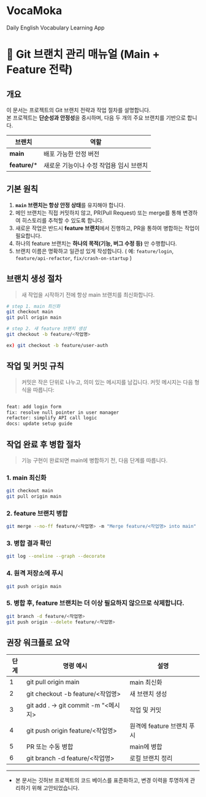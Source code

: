 # VocaMoka
Daily English Vocabulary Learning App

# 🧭 Git 브랜치 관리 매뉴얼 (Main + Feature 전략)

## 개요
이 문서는 프로젝트의 Git 브랜치 전략과 작업 절차를 설명합니다.  
본 프로젝트는 **단순성과 안정성**을 중시하며, 다음 두 개의 주요 브랜치를 기반으로 합니다.

| 브랜치 | 역할 |
|---------|------|
| **main** | 배포 가능한 안정 버전 |
| **feature/*** | 새로운 기능이나 수정 작업용 임시 브랜치 |

## 기본 원칙
1. **`main` 브랜치는 항상 안정 상태**를 유지해야 합니다.
2. 메인 브랜치는 직접 커밋하지 않고, PR(Pull Request) 또는 merge를 통해 변경하여 히스토리를 추척할 수 있도록 합니다.
3. 새로운 작업은 반드시 **feature 브랜치**에서 진행하고, PR을 통하여 병합하는 작업이 필요합니다.
4. 하나의 feature 브랜치는 **하나의 목적(기능, 버그 수정 등)** 만 수행합니다. 
5. 브랜치 이름은 명확하고 일관성 있게 작성합니다. ( 예: `feature/login`, `feature/api-refactor`, `fix/crash-on-startup` )

## 브랜치 생성 절차
> 새 작업을 시작하기 전에 항상 main 브랜치를 최신화합니다.

```bash
# step 1. main 최신화
git checkout main
git pull origin main

# step 2. 새 feature 브랜치 생성
git checkout -b feature/<작업명>

ex) git checkout -b feature/user-auth
```

## 작업 및 커밋 규칙
> 커밋은 작은 단위로 나누고, 의미 있는 메시지를 남깁니다.
> 커밋 메시지는 다음 형식을 따릅니다:

```bash

feat: add login form
fix: resolve null pointer in user manager
refactor: simplify API call logic
docs: update setup guide

```

## 작업 완료 후 병합 절차
> 기능 구현이 완료되면 main에 병합하기 전, 다음 단계를 따릅니다.

### 1. main 최신화
```bash
git checkout main
git pull origin main
```

### 2. feature 브랜치 병합
```bash
git merge --no-ff feature/<작업명> -m "Merge feature/<작업명> into main"
```

### 3. 병합 결과 확인
```bash
git log --oneline --graph --decorate
```

### 4. 원격 저장소에 푸시
```bash
git push origin main
```

### 5. 병합 후, feature 브랜치는 더 이상 필요하지 않으므로 삭제합니다.

```bash
git branch -d feature/<작업명>
git push origin --delete feature/<작업명>
```

## 권장 워크플로 요약

| 단계| 명령 예시 | 설명|
|---|---|---|
| 1 | git pull origin main | main 최신화|
| 2 | git checkout -b feature/<작업명> | 새 브랜치 생성 |
| 3 | git add . → git commit -m "<메시지> | 작업 및 커밋 |
| 4 | git push origin feature/<작업명> | 원격에 feature 브랜치 푸시 |
| 5 | PR 또는 수동 병합| main에 병합 |
| 6 | git branch -d feature/<작업명> | 로컬 브랜치 정리|

---

* 본 문서는 깃허브 프로젝트의 코드 베이스를 표준화하고, 변경 이력을 투명하게 관리하기 위해 고안되었습니다.


